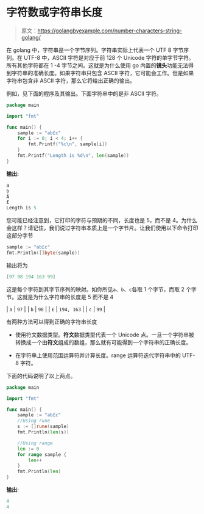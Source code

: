 # 字符数或字符串长度

> 原文：<https://golangbyexample.com/number-characters-string-golang/>

在 golang 中，字符串是一个字节序列。字符串实际上代表一个 UTF 8 字节序列。在 UTF-8 中，ASCII 字符是对应于前 128 个 Unicode 字符的单字节字符。所有其他字符都在 1 -4 字节之间。这就是为什么使用 go 内置的**镜头**功能无法得到字符串的准确长度。如果字符串只包含 ASCII 字符，它可能会工作。但是如果字符串包含非 ASCII 字符，那么它将给出正确的输出。

例如，见下面的程序及其输出。下面字符串中的是非 ASCII 字符。

```go
package main

import "fmt"

func main() {
    sample := "ab£c"
    for i := 0; i < 4; i++ {
        fmt.Printf("%c\n", sample[i])
    }
    fmt.Printf("Length is %d\n", len(sample))
}
```

**输出:**

```go
a
b
Â
£
Length is 5
```

您可能已经注意到，它打印的字符与预期的不同，长度也是 5，而不是 4。为什么会这样？请记住，我们说过字符串本质上是一个字节片。让我们使用以下命令打印这部分字节

```go
sample := "ab£c"
fmt.Println([]byte(sample))
```

输出将为

```go
[97 98 194 163 99]
```

这是每个字符到其字节序列的映射。如你所见`a`、`b`、`c`各取 1 个字节，而取 2 个字节。这就是为什么字符串的长度是 5 而不是 4



| `a` | `97` |
| `b` | `98` |
| `£` | `194, 163` |
| `c` | `99` |



有两种方法可以得到正确的字符串长度

*   使用符文数据类型。**符文**数据类型代表一个 Unicode 点。一旦一个字符串被转换成一个由**符文**组成的数组，那么就有可能得到一个字符串的正确长度。

*   在字符串上使用范围运算符并计算长度。range 运算符迭代字符串中的 UTF-8 字符。

下面的代码说明了以上两点。

```go
package main

import "fmt"

func main() {
    sample := "ab£c"
    //Using rune
    s := []rune(sample)
    fmt.Println(len(s))

    //Using range
    len := 0
    for range sample {
        len++
    }
    fmt.Println(len)
}
```

**输出:**

```go
4
4
```